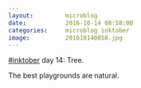 ```yaml
---
layout:         microblog
date:           2016-10-14 08:58:00
categories:     microblog inktober
image:          201610140858.jpg
---
```

[#inktober](/categories/inktober) day 14: Tree.

The best playgrounds are natural.
